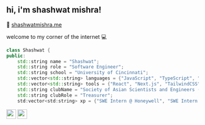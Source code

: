 <h2> hi, i'm shashwat mishra!</h2>


 :love_letter: [shashwatmishra.me](http://shashwatmishra.me/)

welcome to my corner of the internet :computer:

```c++
class Shashwat {
public:
    std::string name = "Shashwat";
    std::string role = "Software Engineer";
    std::string school = "University of Cincinnati";
    std::vector<std::string> languages = {"JavaScript", "TypeScript", "Python", "C++", "HTML", "CSS"};
    std::vector<std::string> tools = {"React", "Next.js", "TailwindCSS", "MongoDB", "Node.js", "Express.js"};
    std::string clubName = "Society of Asian Scientists and Engineers (SASE)";
    std::string clubRole = "Treasurer";
    std:vector<std:string> xp = {"SWE Intern @ Honeywell", "SWE Intern @ Possip"}
```


<p><a href="https://twitter.com/sasquatchpog" target = "_blank"><img src="https://img.shields.io/badge/twitter-%231DA1F2.svg?&style=for-the-badge&logo=twitter&logoColor=white" height=25></a> <a href="https://www.linkedin.com/in/shashwatmishras8/" target = "_blank"><img src="https://img.shields.io/badge/linkedin-%230077B5.svg?&style=for-the-badge&logo=linkedin&logoColor=white" height=25></a></p>

<!--
**Shashwatpog/Shashwatpog** is a ✨ _special_ ✨ repository because its `README.md` (this file) appears on your GitHub profile.

Here are some ideas to get you started:

- 🔭 I’m currently working on ...
- 🌱 I’m currently learning ...
- 👯 I’m looking to collaborate on ...
- 🤔 I’m looking for help with ...
- 💬 Ask me about ...
- 📫 How to reach me: ...
- 😄 Pronouns: ...
- ⚡ Fun fact: ...
-->
